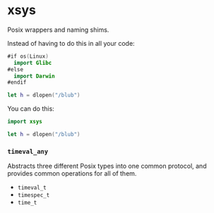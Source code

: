 # xsys

Posix wrappers and naming shims.

Instead of having to do this in all your code:

```swift
#if os(Linux)
  import Glibc
#else
  import Darwin
#endif

let h = dlopen("/blub")
```

You can do this:

```swift
import xsys

let h = dlopen("/blub")
```

### `timeval_any`

Abstracts three different Posix types into one common protocol, and provides common
operations for all of them.

- `timeval_t`
- `timespec_t`
- `time_t`
